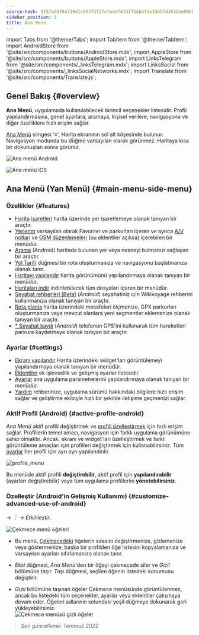 ```yaml
---
source-hash: 9157ad0f0a716d1c05272f2fefedef4131754bbfda33b5fd36124e58bb0e2ce1
sidebar_position: 3
title: Ana Menü
---
```

import Tabs from '@theme/Tabs';
import TabItem from '@theme/TabItem';
import AndroidStore from '@site/src/components/buttons/AndroidStore.mdx';
import AppleStore from '@site/src/components/buttons/AppleStore.mdx';
import LinksTelegram from '@site/src/components/_linksTelegram.mdx';
import LinksSocial from '@site/src/components/_linksSocialNetworks.mdx';
import Translate from '@site/src/components/Translate.js';




## Genel Bakış {#overview}

**Ana Menü**, uygulamada kullanılabilecek birincil seçenekler listesidir. Profil yapılandırmasına, genel ayarlara, aramaya, kişisel verilere, navigasyona ve diğer özelliklere hızlı erişim sağlar.

[Ana Menü](../widgets/map-buttons.md#main-menu) simgesi '&#8801;', Harita ekranının sol alt köşesinde bulunur. Navigasyon modunda bu düğme varsayılan olarak görünmez. Haritaya kısa bir dokunuştan sonra görünür.

<Tabs groupId="operating-systems">

<TabItem value="android" label="Android">

![Ana menü Android](@site/static/img/menu/main_menu_android.png)

</TabItem>

<TabItem value="ios" label="iOS">

![Ana menü iOS](@site/static/img/menu/main_menu_ios.png)

</TabItem>

</Tabs>


## Ana Menü (Yan Menü) {#main-menu-side-menu}

### Özellikler {#features}

- [Harita işaretleri](../personal/markers.md) harita üzerinde yer işaretlemeye olanak tanıyan bir araçtır.
- [Yerlerim](../personal/myplaces.md) varsayılan olarak Favoriler ve parkurları içeren ve ayrıca [A/V notları](../plugins/audio-video-notes.md) ve [OSM düzenlemeleri](../plugins/osm-editing.md) (bu eklentiler açıksa) içerebilen bir menüdür.
- [Arama](../search/index.md) (Android) haritada bulunan yer veya nesneyi bulmanızı sağlayan bir araçtır.
- [Yol Tarifi](../widgets/map-buttons.md#directions) düğmesi bir rota oluşturmanıza ve navigasyonu başlatmanıza olanak tanır.
- [Haritayı yapılandır](../map/configure-map-menu.md) harita görünümünü yapılandırmaya olanak tanıyan bir menüdür.
- [Haritaları indir](../start-with/download-maps.md) indirilebilecek tüm dosyaları içeren bir menüdür.
- [Seyahat rehberleri (Beta)](../plan-route/travel-guides.md) (*Android*) seyahatiniz için Wikivoyage rehberini kullanmanıza olanak tanıyan bir araçtır.
- [Rota planla](../plan-route/create-route.md) harita üzerindeki mesafeleri ölçmenize, GPX parkurları oluşturmanıza veya mevcut olanlara yeni segmentler eklemenize olanak tanıyan bir araçtır.
- [* Seyahat kaydı](../plugins/trip-recording.md) (*Android*) telefonun GPS'ini kullanarak tüm hareketleri parkura kaydetmeye olanak tanıyan bir araçtır.

### Ayarlar {#settings}

- [Ekranı yapılandır](../widgets/configure-screen.md) Harita üzerindeki widget'ları görüntülemeyi yapılandırmaya olanak tanıyan bir menüdür.
- [Eklentiler](../plugins/index.md#configure-plugin) ek işlevsellik ve gelişmiş ayarlar listesidir.
- [Ayarlar](../personal/global-settings.md) ana uygulama parametrelerini yapılandırmaya olanak tanıyan bir menüdür.
- [Yardım](./first-steps.md#offline-help) rehberinize, uygulama sürümü hakkındaki bilgilere hızlı erişim sağlar ve geliştirme ekibiyle hızlı bir şekilde iletişime geçmenizi sağlar.

### Aktif Profil (Android) {#active-profile-android}

*Ana Menü* aktif profili değiştirmek ve [profili özelleştirmek](../personal/profiles.md) için hızlı erişim sağlar. Profillerin temel amacı, navigasyon için farklı uygulama görünümüne sahip olmaktır. Ancak, ekranı ve widget'ları özelleştirmek ve farklı görüntüleme amaçları için profilleri değiştirmek için kullanabilirsiniz. Tüm [ayarlar](../personal/profiles.md) her profil için ayrı ayrı yapılandırılır.

![profile_menu](@site/static/img/menu/profile_menu.png)

Bu menüde aktif profili **değiştirebilir**, aktif profil için **yapılandırabilir** (ayarları değiştirebilir) veya tüm uygulama profillerini **yönetebilirsiniz**.


### Özelleştir (Android'in Gelişmiş Kullanımı) {#customize-advanced-use-of-android}

*<Translate android="true" ids="shared_string_menu,configure_profile,ui_customization,shared_string_drawer"/> → &#65049; → Etkinleştir*.  

![Çekmece menü öğeleri ](@site/static/img/settings/drawer_menu_correct.png)  

- Bu menü, [Çekmecedeki](../personal/profiles.md#drawer) öğelerin sırasını değiştirmenize, gizlemenize veya göstermenize, başka bir profilden öğe listesini kopyalamanıza ve varsayılan ayarları sıfırlamanıza olanak tanır.  

- *Eksi* düğmesi, *Ana Menü*'den bir öğeyi çekmecede siler ve *Gizli* bölümüne taşır. *Taşı* düğmesi, seçilen öğenin listedeki konumunu değiştirir.  

- *Gizli* bölümüne taşınan öğeler Çekmece menüsünde görüntülenmez, ancak bu listedeki tüm seçenekler, ayarlar veya eklentiler çalışmaya devam eder. Öğeleri adlarının solundaki yeşil düğmeye dokunarak geri yükleyebilirsiniz.  
    ![Çekmece menüsü gizli öğeler ](@site/static/img/settings/drawer_menu_hidden_items.png)

> *Son güncelleme: Temmuz 2022*